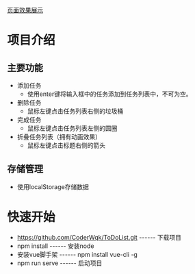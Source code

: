 [页面效果展示](https://github.com/CoderWqk/GitDescriptImg/blob/master/20200624093626.png)  
# 项目介绍
## 主要功能
* 添加任务
  * 使用enter键将输入框中的任务添加到任务列表中，不可为空。
* 删除任务
  * 鼠标左键点击任务列表右侧的垃圾桶
* 完成任务
  * 鼠标左键点击任务列表左侧的圆圈
* 折叠任务列表（拥有动画效果）
  * 鼠标左键点击标题右侧的箭头
## 存储管理
* 使用localStorage存储数据
# 快速开始
* https://github.com/CoderWqk/ToDoList.git        ------      下载项目  
* npm install      ------      安装node  
* 安装vue脚手架      ------      npm install vue-cli -g  
* npm run serve      ------      启动项目  
